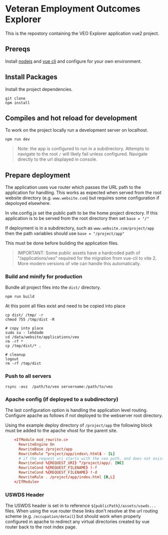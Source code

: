 # Veteran Employment Outcomes Explorer

This is the repostory containing the VEO Explorer application vue2 project.

## Prereqs

Install [nodejs](https://nodejs.org/en/) and [vue cli](https://cli.vuejs.org/guide/installation.html) and configure for your own environment.

## Install Packages

Install the project dependencies.

```shell
git clone
npm install
```

## Compiles and hot reload for development

To work on the project locally run a development server on localhost.

```shell
npm run dev
```

> Note: the app is configured to run in a subdirectory. Attempts to navigate to the root `/` will likely fail unless configured. Navigate directly to the url displayed in console.

## Prepare deployment

The application uses vue router which passes the URL path to the application for handling. This works as expected when served from the root website directory (e.g. ```www.website.com```) but requires some configuration if depoloyed elsewhere.

In vite.config.js set the public path to be the home project directory. If this application is to be served from the root directory then set
```base = "/"```

If deployment is in a subdirectory, such as ```www.website.com/project/app``` then the path variables should use
```base = "/project/app"```

This must be done before building the application files.

> IMPORTANT: Some public assets have a hardcoded path of "/applications/veo" required for the migration from vue-cli to vite 2. More modern versions of vite can handle this automatically.

### Build and minify for production

Bundle all project files into the `dist/` directory.

```shell
npm run build
```

At this point all files exist and need to be copied into place

```shell
cp dist/ /tmp/ -r
chmod 755 /tmp/dist -R

# copy into place
sudo su - lehdadm
cd /data/website/applications/veo
rm -rf *
cp /tmp/dist/* .

# cleanup
logout
rm -rf /tmp/dist
```

### Push to all servers

```shell
rsync -avz  /path/to/veo servername:/path/to/veo
```

### Apache config (if deployed to a subdirectory)

The last configuration option is handling the application level routing. Configure apache as follows if not deployed to
the webserver root directory.

Using the example deploy directory of ```/project/app``` the following block must be added to the apache vhost for the
parent site.

```conf
    <IfModule mod_rewrite.c>
      RewriteEngine On
      RewriteBase /project/app
      RewriteRule ^project/app/index\.html$ - [L]
      # if the request uri starts with the veo path, and does not exist, pass to index
      RewriteCond %{REQUEST_URI} ^/project/app/. [NC]
      RewriteCond %{REQUEST_FILENAME} !-f
      RewriteCond %{REQUEST_FILENAME} !-d
      RewriteRule . /project/app/index.html [R,L]
    </IfModule>
```

### USWDS Header

The USWDS header is set in to reference `${publicPath}/assets/uswds...` files.
When using the vue router these links don't resolve at the url routing scheme (e.g. `/occupation/detail`)
but should work when properly configured in apache to redirect any virtual directories created by
vue router back to the root index page.
